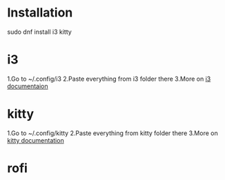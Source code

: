 # Installation

sudo dnf install i3 kitty 

# i3

1.Go to ~/.config/i3
2.Paste everything from i3 folder there 
3.More on [i3 documentaion](https://i3wm.org/docs/userguide.html)


# kitty

1.Go to ~/.config/kitty
2.Paste everything from kitty folder there 
3.More on [kitty documentation](https://sw.kovidgoyal.net/kitty/conf/)

# rofi